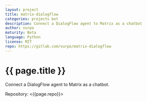 ```yaml
---
layout: project
title: matrix-dialogflow
categories: projects bot
description: Connect a DialogFlow agent to Matrix as a chatbot
author: vurpo
maturity: Beta
language: Python
license: MIT
repo: https://gitlab.com/vurpo/matrix-dialogflow
---
```


# {{ page.title }}
Connect a DialogFlow agent to Matrix as a chatbot.

Repository: <{{page.repo}}>
